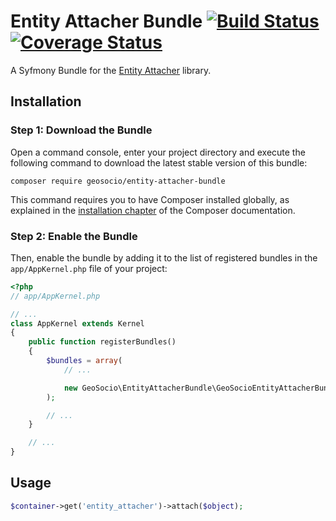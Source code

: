 # Entity Attacher Bundle [![Build Status](https://travis-ci.org/geosocio/entity-attacher-bundle.svg?branch=develop)](https://travis-ci.org/geosocio/entity-attacher) [![Coverage Status](https://coveralls.io/repos/github/geosocio/entity-attacher-bundle/badge.svg)](https://coveralls.io/github/geosocio/entity-attacher)
A Syfmony Bundle for the [Entity Attacher](https://github.com/geosocio/entity-attacher) library.

## Installation

### Step 1: Download the Bundle
Open a command console, enter your project directory and execute the
following command to download the latest stable version of this bundle:

```console
composer require geosocio/entity-attacher-bundle
```

This command requires you to have Composer installed globally, as explained
in the [installation chapter](https://getcomposer.org/doc/00-intro.md)
of the Composer documentation.

### Step 2: Enable the Bundle
Then, enable the bundle by adding it to the list of registered bundles
in the `app/AppKernel.php` file of your project:

```php
<?php
// app/AppKernel.php

// ...
class AppKernel extends Kernel
{
    public function registerBundles()
    {
        $bundles = array(
            // ...

            new GeoSocio\EntityAttacherBundle\GeoSocioEntityAttacherBundle(),
        );

        // ...
    }

    // ...
}
```

## Usage

```php
$container->get('entity_attacher')->attach($object);
```
